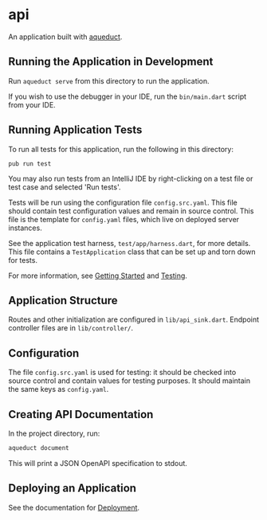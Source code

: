 
# api

An application built with [aqueduct](https://github.com/stablekernel/aqueduct).

## Running the Application in Development

Run `aqueduct serve` from this directory to run the application.

If you wish to use the debugger in your IDE, run the `bin/main.dart` script from your IDE.

## Running Application Tests

To run all tests for this application, run the following in this directory:

```
pub run test
```

You may also run tests from an IntelliJ IDE by right-clicking on a test file or test case and selected 'Run tests'.

Tests will be run using the configuration file `config.src.yaml`. This file should contain  test configuration values and remain in source control. This file is the template for `config.yaml` files, which live on deployed server instances.

See the application test harness, `test/app/harness.dart`, for more details. This file contains a `TestApplication` class that can be set up and torn down for tests.

For more information, see [Getting Started](https://aqueduct.io/docs/) and [Testing](https://aqueduct.io/docs/testing/overview).

## Application Structure

Routes and other initialization are configured in `lib/api_sink.dart`. Endpoint controller files are in `lib/controller/`.

## Configuration

The file `config.src.yaml` is used for testing: it should be checked into source control and contain values for testing purposes. It should maintain the same keys as `config.yaml`.

## Creating API Documentation

In the project directory, run:

```bash
aqueduct document
```

This will print a JSON OpenAPI specification to stdout.

## Deploying an Application

See the documentation for [Deployment](https://aqueduct.io/docs/deploy/overview/).
